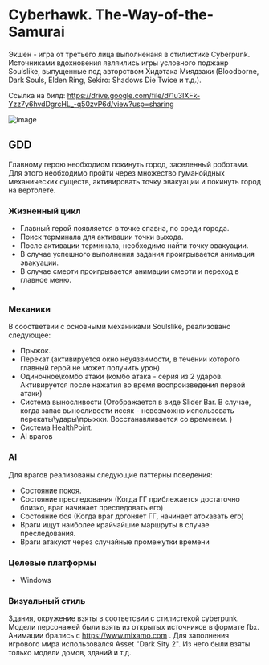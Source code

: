 # Cyberhawk. The-Way-of-the-Samurai
Экшен - игра от третьего лица выполненаня в стилистике Cyberpunk. Источниками вдохновения являились игры условного поджанр Soulslike, выпущенные под авторством Хидэтака Миядзаки (Bloodborne, Dark Souls, Elden Ring, Sekiro: Shadows Die Twice и т.д.).

Ссылка на билд: https://drive.google.com/file/d/1u3IXFk-Yzz7y6hvdDgrcHL_-q50zvP6d/view?usp=sharing

![image](https://github.com/GGENOR1/Cyberhawk.-The-Way-of-the-Samurai/assets/146382716/d0120ae5-cd8f-457e-815e-cc7203c99654)

## GDD
Главному герою необходиом покинуть город, заселенный роботами. Для этого необходимо пройти через множество гуманойдных механических существ, активировать точку эвакуации и покинуть город на вертолете.

### Жизненный цикл
 - Главный герой появляется в точке спавна, по среди города.
 - Поиск терминала для активации точки выхода.
 - После активации терминала, необходимо найти точку эвакуации.
 - В случае успешного выполнения задания проигрывается анимация эвакуации.
 - В случае смерти проигрывается анимации смерти и переход в главное меню.
 - 
### Механики
В соостветвии с основными механиками Soulslike, реализовано следующее:
- Прыжок.
- Перекат (активируется окно неуязвимости, в течении которого главный герой не может получить урон)
- Одиночное\комбо атаки (комбо атака - серия из 2 ударов. Активируется после нажатия во время воспроизведения первой атаки)
- Система выносливости (Отображается в виде Slider Bar. В случае, когда запас выносливости иссяк - невозможно использовать перекаты\удары\прыжки. Восстанавливается со временем. )
- Система HealthPoint.
- AI врагов

### AI
Для врагов реализованы следующие паттерны поведения:
- Состояние покоя.
- Состояние преследования (Когда ГГ приблежается достаточно близко, враг начинает преследовать его)
- Состояние боя (Когда враг догоняет ГГ, начинает атокавать его)
- Враги ищут наиболее крайчайшие маршруты в случае преследования.
- Враги атакуют через случайные промежутки времени 

### Целевые платформы
- Windows

### Визуальный стиль
Здания, окружение взяты в соответсвии с стилистекой cyberpunk.
Модели персонажей были взять из открытых источников в формате fbx. Анимации брались с https://www.mixamo.com . 
Для заполнения игрового мира использовался Asset "Dark Sity 2". Из него были взяты только модели домов, зданий и т.д.

